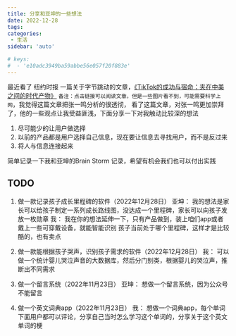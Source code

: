 ```yaml
---
title: 分享和亚坤的一些想法
date: 2022-12-28
tags:
categories: 
 - 生活
sidebar: 'auto'

# keys:
#  - 'e10adc3949ba59abbe56e057f20f883e'
---
```


最近看了 纽约时报 一篇关于字节跳动的文章，[《TikTok的成功与宿命：夹在中美之间的时代产物》](http://47.95.20.230:4001/Ohters/byte%20dance.html) `备注：点击链接可以阅读文章，但是一些图片看不到，可能需要科学上网`，我觉得这篇文章把张一鸣分析的很透彻，
看了这篇文章，对张一鸣更加崇拜了，他的一些观点让我受益匪浅，下面分享一下对我触动比较深的想法
1. 尽可能少的让用户做选择
2. 以前的产品都是用户选择自己信息，现在要让信息去寻找用户，而不是反过来
3. 将人与信息连接起来

简单记录一下我和亚坤的Brain Storm 记录，希望有机会我们也可以付出实践

## TODO
1. 做一款记录孩子成长里程碑的软件（2022年12月28日）
亚坤：
我的想法是家长可以给孩子制定一系列成长路线图，没达成一个里程碑，家长可以向孩子发放一枚勋章
我：
我在你的想法延伸一下，只有产品做到，装上咱们app或者戴上一些可穿戴设备，就能智能识别 孩子当前处于哪个里程碑，这样才是比较酷的，也有卖点

2. 做一款能根据孩子哭声，识别孩子需求的软件（2022年12月28日）
我：
可以做一个统计婴儿哭泣声音的大数据库，然后分门别类，根据婴儿的哭泣声，推断出不同需求

3. 做一个留言系统（2022年11月23日）
亚坤：
想做一个留言系统，因为公众号不能留言

4. 做一个英文词典app（2022年11月23日）
我：
想做一个词典app，每个单词下面用户都可以评论，分享自己当时怎么学习这个单词的，分享关于这个英文单词的梗
